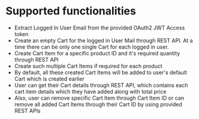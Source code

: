 # Supported functionalities
 - Extract Logged In User Email from the provided OAuth2 JWT Access token
 - Create an empty Cart for the logged in User Mail through REST API. At a time there can be only one single Cart for each logged in user.
 - Create Cart Item for a specific product ID and it's required quantity through REST API
 - Create such multiple Cart Items if required for each product
 - By default, all these created Cart Items will be added to user's default Cart which is created earlier
 - User can get their Cart details through REST API, which contains each cart item details which they have added along with total price
 - Also, user can remove specific Cart Item through Cart Item ID or can remove all added Cart Items through their Cart ID by using provided REST APIs
 